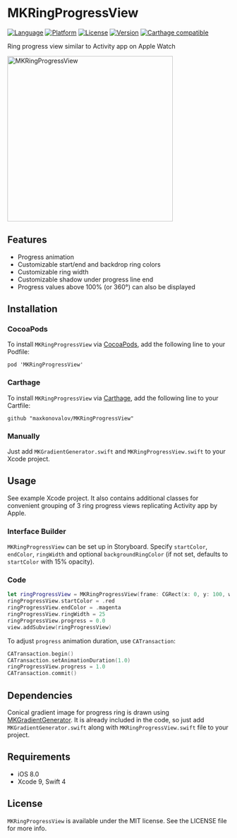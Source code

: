 # MKRingProgressView

[![Language](http://img.shields.io/badge/language-swift-brightgreen.svg?style=flat)](https://developer.apple.com/swift)
[![Platform](https://img.shields.io/cocoapods/p/MKRingProgressView.svg?style=flat)](http://cocoapods.org/pods/MKRingProgressView)
[![License](https://img.shields.io/cocoapods/l/MKRingProgressView.svg?style=flat)](http://cocoapods.org/pods/MKRingProgressView)
[![Version](https://img.shields.io/cocoapods/v/MKRingProgressView.svg?style=flat)](http://cocoapods.org/pods/MKRingProgressView)
[![Carthage compatible](https://img.shields.io/badge/Carthage-compatible-4BC51D.svg?style=flat)](https://github.com/Carthage/Carthage)


Ring progress view similar to Activity app on Apple Watch

<img src="MKRingProgressView.png" alt="MKRingProgressView" width=375>

## Features
- Progress animation
- Customizable start/end and backdrop ring colors
- Customizable ring width
- Customizable shadow under progress line end
- Progress values above 100% (or 360°) can also be displayed

## Installation
### CocoaPods

To install `MKRingProgressView` via [CocoaPods](http://cocoapods.org), add the following line to your Podfile:

```
pod 'MKRingProgressView'
```

### Carthage

To install `MKRingProgressView` via [Carthage](https://github.com/Carthage/Carthage#if-youre-building-for-ios-tvos-or-watchos), add the following line to your Cartfile:

```
github "maxkonovalov/MKRingProgressView"
```

### Manually
Just add `MKGradientGenerator.swift` and `MKRingProgressView.swift` to your Xcode project.

## Usage
See example Xcode project. It also contains additional classes for convenient grouping of 3 ring progress views replicating Activity app by Apple.

### Interface Builder
`MKRingProgressView` can be set up in Storyboard. Specify `startColor`, `endColor`, `ringWidth` and optional `backgroundRingColor` (if not set, defaults to `startColor` with 15% opacity).

### Code
```swift
let ringProgressView = MKRingProgressView(frame: CGRect(x: 0, y: 100, width: 100, height: 100))
ringProgressView.startColor = .red
ringProgressView.endColor = .magenta
ringProgressView.ringWidth = 25
ringProgressView.progress = 0.0
view.addSubview(ringProgressView)
```

To adjust `progress` animation duration, use `CATransaction`:

```swift
CATransaction.begin()
CATransaction.setAnimationDuration(1.0)
ringProgressView.progress = 1.0
CATransaction.commit()
```

## Dependencies
Conical gradient image for progress ring is drawn using [MKGradientGenerator](https://github.com/maxkonovalov/MKGradientView). It is already included in the code, so just add `MKGradientGenerator.swift` along with `MKRingProgressView.swift` file to your project.

## Requirements
- iOS 8.0
- Xcode 9, Swift 4

## License
`MKRingProgressView` is available under the MIT license. See the LICENSE file for more info.
